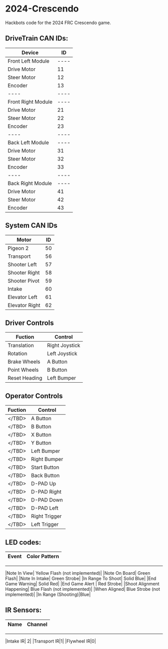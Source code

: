 # 2024-Crescendo
Hackbots code for the 2024 FRC Crescendo game.

## DriveTrain CAN IDs:
|Device|ID|
|----|----|
|Front Left Module|----|
|Drive Motor|11|
|Steer Motor|12|
|Encoder|13|
|----|----|
|Front Right Module|----|
|Drive Motor|21|
|Steer Motor|22|
|Encoder|23|
|----|----|
|Back Left Module|----|
|Drive Motor|31|
|Steer Motor|32|
|Encoder|33|
|----|----|
|Back Right Module|----|
|Drive Motor|41|
|Steer Motor|42|
|Encoder|43|

## System CAN IDs
|Motor|ID|
|----|----|
|Pigeon 2|50|
|Transport|56|
|Shooter Left|57|
|Shooter Right|58|
|Shooter Pivot|59|
|Intake|60|
|Elevator Left|61|
|Elevator Right|62|

## Driver Controls
|Fuction|Control|
|----|----|
|Translation | Right Joystick |
|Rotation | Left Joystick |
|Brake Wheels| A Button |
|Point Wheels| B Button |
|Reset Heading| Left Bumper |

## Operator Controls
|Fuction|Control|
|----|----|
|</TBD\>| A Button |
|</TBD\>| B Button |
|</TBD\>| X Button |
|</TBD\>| Y Button |
|</TBD\>| Left Bumper |
|</TBD\>| Right Bumper |
|</TBD\>| Start Button |
|</TBD\>| Back Button |
|</TBD\>| D-PAD Up |
|</TBD\>| D-PAD Right |
|</TBD\>| D-PAD Down |
|</TBD\>| D-PAD Left |
|</TBD\>| Right Trigger |
|</TBD\>| Left Trigger |

## LED codes:
|Event|Color Pattern|
|-----|-------------|
----------------------------------------------------
|Note In View| Yellow Flash (not implemented)| 
|Note On Board| Green Flash|
|Note In Intake| Green Strobe|
|In Range To Shoot| Solid Blue|
|End Game Warning| Solid Red|
|End Game Alert | Red Strobe|
|Shoot Alignment Happening| Blue Flash (not implemented)|
|When Aligned| Blue Strobe (not implemented)|
|In Range (Shooting)|Blue|

## IR Sensors:
|Name|Channel|
|----|-------|
--------------------------------------------------------
|Intake IR| 2|
|Transport IR|1|
|Flywheel IR|0|


